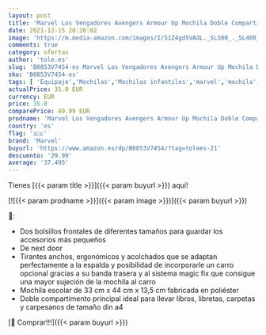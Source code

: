 ```yaml
---
layout: post
title: 'Marvel Los Vengadores Avengers Armour Up Mochila Doble Compartimento Adaptable a Carro Azul 33x44x13 5 cms Poliéster 19.6L'
date: 2021-12-15 20:20:02
image: 'https://m.media-amazon.com/images/I/51Z4gdSVAdL._SL500_._SL400_.jpg'
comments: true
category: ofertas
author: 'tole.es'
slug: 'B0853V7454-es Marvel Los Vengadores Avengers Armour Up Mochila Doble...'
sku: 'B0853V7454-es'
tags: [ 'Equipaje','Mochilas','Mochilas infantiles','marvel','mochila', ]
actualPrice: 35.0 EUR
currency: EUR
price: 35.0
comparePrice: 49.99 EUR
prodname: 'Marvel Los Vengadores Avengers Armour Up Mochila Doble Compartimento Adaptable a Carro Azul 33x44x13 5 cms Poliéster 19.6L'
country: 'es'
flag: '🇪🇸'
brand: 'Marvel'
buyurl: 'https://www.amazon.es/dp/B0853V7454/?tag=tolees-21'
descuento: '29.99'
average: '37.495'
---
```


Tienes [{{< param title >}}]({{< param buyurl >}}) aqui!

[![{{< param prodname >}}]({{< param image >}})]({{< param buyurl >}})

🔎:

- Dos bolsillos frontales de diferentes tamaños para guardar los accesorios más pequeños
- De next door
- Tirantes anchos, ergonómicos y acolchados que se adaptan perfectamente a la espalda y posibilidad de incorporarle un carro opcional gracias a su banda trasera y al sistema magic fix que consigue una mayor sujeción de la mochila al carro
- Mochila escolar de 33 cm x 44 cm x 13,5 cm fabricada en poliéster
- Doble compartimento principal ideal para llevar libros, libretas, carpetas y carpesanos de tamaño din a4

[🛒 Comprar!!!]({{< param buyurl >}})

